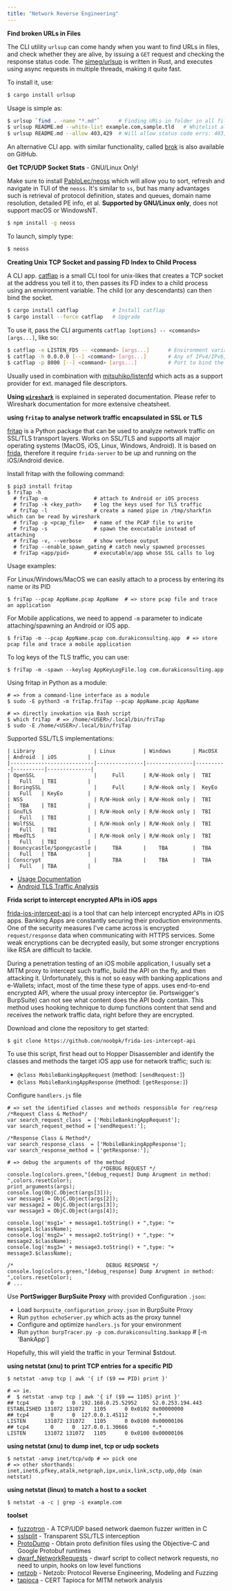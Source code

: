 ```yaml
---
title: "Network Reverse Engineering"
---
```


**Find broken URLs in Files**

The CLI utility `urlsup` can come handy when you want to find URLs in files, and check whether they are alive, by issuing a `GET` request and checking the response status code. The [simeg/urlsup](https://github.com/simeg/urlsup) is written in Rust, and executes using async requests in multiple threads, making it quite fast.

To install it, use:

```sh
$ cargo install urlsup
```

Usage is simple as:

```sh
$ urlsup `find . -name "*.md"`      # Finding URLs in folder in all files ending in (*.md)
$ urlsup README.md --white-list example.com,sample.tld   # Whitelist all links starting with example.com or sample.tld
$ urlsup README.md --allow 403,429  # Will allow status code errs: 403, 429
```

An alternative CLI app. with similar functionality, called [brok](https://github.com/smallhadroncollider/brok) is also available on GitHub.  

**Get TCP/UDP Socket Stats** - GNU/Linux Only!

Make sure to install [PabloLec/neoss](https://github.com/PabloLec/neoss) which will allow you to sort, refresh and navigate in TUI of the `neoss`. It's similar to `ss`, but has many advantages such is retrieval of protocol definition, states and queues, domain name resolution, detailed PE info, et al. **Supported by GNU/Linux only**, does not support macOS or WindowsNT.

```sh
$ npm install -g neoss
```

To launch, simply type:

```sh
$ neoss
```

**Creating Unix TCP Socket and passing FD Index to Child Process**

A CLI app. [catflap](https://github.com/passcod/catflap) is a small CLI tool for unix-likes that creates a TCP socket at the address you tell it to, then passes its FD index to a child process using an environment variable. The child (or any descendants) can then bind the socket.

```sh
$ cargo install catflap           # Install catflap
$ cargo install --force catflap   # Upgrade
```

To use it, pass the CLI arguments `catflap [options] -- <commands> [args...]`, like so:

```sh
$ catflap -e LISTEN_FDS -- <command> [args...]      # Environment variable that will hold the socket file descriptor
$ catflap -h 0.0.0.0 [--] <command> [args...]       # Any of IPv4/IPv6, but not domain names, to bind the socket to 
$ catflap -p 8000 [--] <command> [args...]          # Port to bind the socket to
```

Usually used in combination with [mitsuhiko/listenfd](https://github.com/mitsuhiko/listenfd) which acts as a support provider for ext. managed file descriptors.

**Using [`wireshark`](/wireshark)** is explained in seperated documentation. Please refer to Wireshark documentation for more extensive cheatsheet.

**using `fritap` to analyse network traffic encapsulated in SSL or TLS**

[fritap](https://github.com/fkie-cad/friTap) is a Python package that can be used to analyze network traffic on SSL/TLS transport layers. Works on SSL/TLS and supports all major operating systems (MacOS, iOS, Linux, Windows, Android). It is based on [frida](/frida), therefore it require `frida-server` to be up and running on the iOS/Android device.

Install fritap with the following command:

```
$ pip3 install fritap
$ friTap -h
  # friTap -m               # attach to Android or iOS process
  # friTap -k <key_path>    # log the keys used for TLS traffic
  # friTap -l               # create a named pipe in /tmp/sharkfin which can be read by wireshark
  # friTap -p <pcap_file>   # name of the PCAP file to write
  # friTap -s               # spawn the executable instead of attaching
  # friTap -v, --verbose    # show verbose output
  # friTap --enable_spawn_gating # catch newly spawned processes
  # friTap <app/pid>        # executable/app whose SSL calls to log
```

Usage examples:

For Linux/Windows/MacOS we can easily attach to a process by entering its name or its PID

```
$ friTap --pcap AppName.pcap AppName  # => store pcap file and trace an application
```

For Mobile applications, we need to append `-m` parameter to indicate attaching/spawning an Android or iOS app.

```
$ friTap -m --pcap AppName.pcap com.durakiconsulting.app  # => store pcap file and trace a mobile application
```

To log keys of the TLS traffic, you can use:

```
$ friTap -m -spawn --keylog AppKeyLogFile.log com.durakiconsulting.app
```

Using fritap in Python as a module:

```
# => from a command-line interface as a module
$ sudo -E python3 -m friTap.friTap --pcap AppName.pcap AppName

# => directly invokation via Bash script
$ which friTap  # => /home/<USER>/.local/bin/friTap
$ sudo -E /home/<USER>/.local/bin/friTap
```

Supported SSL/TLS implementations:

```
| Library                   | Linux         | Windows       | MacOSX   | Android  | iOS          |
|---------------------------|---------------|---------------|----------|----------|--------------|
| OpenSSL                   |     Full      | R/W-Hook only |  TBI     |   Full   | TBI          |
| BoringSSL                 |     Full      | R/W-Hook only |  KeyEo   |   Full   | KeyEo        |
| NSS                       | R/W-Hook only | R/W-Hook only |  TBI     |   TBA    | TBI          |
| GnuTLS                    | R/W-Hook only | R/W-Hook only |  TBI     |   Full   | TBI          |
| WolfSSL                   | R/W-Hook only | R/W-Hook only |  TBI     |   Full   | TBI          |
| MbedTLS                   | R/W-Hook only | R/W-Hook only |  TBI     |   Full   | TBI          |
| Bouncycastle/Spongycastle |     TBA       |    TBA        |  TBA     |   Full   | TBA          |
| Conscrypt                 |     TBA       |    TBA        |  TBA     |   Full   | TBA          |
```

* [Usage Documentation](https://github.com/fkie-cad/friTap/blob/main/USAGE.md)
* [Android TLS Traffic Analysis](https://github.com/fkie-cad/friTap/blob/main/EXAMPLE.md)

**Frida script to intercept encrypted APIs in iOS apps**

[frida-ios-intercept-api](https://github.com/noobpk/frida-ios-intercept-api) is a tool that can help intercept encrypted APIs in iOS apps. Banking Apps are constantly securing their production environments. One of the security measures I've came across is encrypted `request/response` data when communicating with HTTPS services. Some weak encryptions can be decrypted easily, but some stronger encryptions like RSA are difficult to tackle.

During a penetration testing of an iOS mobile application, I usually set a MITM proxy to intercept such traffic, build the API on the fly, and then attacking it. Unfortunately, this is not so easy with banking applications and e-Wallets; infact, most of the time these type of apps. uses end-to-end encrypted API, where the usual proxy interceptor (ie. Portswigger's BurpSuite) can not see what content does the API body contain. This method uses hooking technique to dump functions content that send and receives the network traffic data, right before they are encrypted.

Download and clone the repository to get started:

```
$ git clone https://github.com/noobpk/frida-ios-intercept-api
```

To use this script, first head out to Hopper Disassembler and identify the classes and methods the target iOS app use for network traffic; such is:

* `@class MobileBankingAppRequest` (method: `[sendRequest:]`)
* `@class MobileBankingAppResponse` (method: `[getResponse:]`)

Configure `handlers.js` file

```
# => set the identified classes and methods responsible for req/resp
/*Request Class & Method*/
var search_request_class  = ['MobileBankingAppRequest'];
var search_request_method = ['sendRequest:'];

/*Response Class & Method*/
var search_response_class  = ['MobileBankingAppResponse'];
var search_response_method = ['getResponse:'];`

# => debug the arguments of the method
                              /*DEBUG REQUEST */
console.log(colors.green,"[debug_request] Dump Arugment in method: ",colors.resetColor);
print_arguments(args);
console.log(ObjC.Object(args[3]));
var message1 = ObjC.Object(args[2]);
var message2 = ObjC.Object(args[3]);
var message3 = ObjC.Object(args[4]);

console.log('msg1=' + message1.toString() + ",type: "+ message1.$className);
console.log('msg2=' + message2.toString() + ",type: "+ message2.$className);
console.log('msg3=' + message3.toString() + ",type: "+ message3.$className);

/*                              DEBUG RESPONSE */
console.log(colors.green,"[debug_response] Dump Arugment in method: ",colors.resetColor);
# ...
```

Use **PortSwigger BurpSuite Proxy** with provided Configuration `.json`:

* Load `burpsuite_configuration_proxy.json` in BurpSuite Proxy
* Run `python echoServer.py` which acts as the proxy tunnel
* Configure and optimize `handlers.js` for your environment
* Run `python burpTracer.py -p com.durakiconsulting.bankapp` # [-n 'BankApp']

Hopefully, this will yield the traffic in your Terminal $stdout.

**using netstat (xnu) to print TCP entries for a specific PID**

```
$ netstat -anvp tcp | awk '{ if ($9 == PID) print }'

# => ie.
#  $ netstat -anvp tcp | awk '{ if ($9 == 1105) print }'
## tcp4       0      0  192.168.0.25.52952     52.0.253.194.443       ESTABLISHED 131072 131072   1105      0 0x0102 0x00000000
## tcp4       0      0  127.0.0.1.45112        *.*                    LISTEN      131072 131072   1105      0 0x0100 0x00000106
## tcp4       0      0  127.0.0.1.30666        *.*                    LISTEN      131072 131072   1105      0 0x0100 0x00000106
```

**using netstat (xnu) to dump inet, tcp or udp sockets**

```
$ netstat -anvp inet/tcp/udp # => pick one
# => other shorthands: inet,inet6,pfkey,atalk,netgraph,ipx,unix,link,sctp,udp,ddp (man netstat)
```

**using netstat (linux) to match a host to a socket**

```
$ netstat -a -c | grep -i example.com
```

**toolset**

* [fuzzotron](https://github.com/denandz/fuzzotron) - A TCP/UDP based network daemon fuzzer written in C
* [sslsplit](https://github.com/droe/sslsplit) - Transparent SSL/TLS interception
* [ProtoDump](https://github.com/leptos-null/ProtoDump) - Obtain proto definition files using the Objective-C and Google Protobuf runtimes
* [dwarf_NetworkRequests](https://github.com/iGio90/NetworkRequests) - dwarf script to collect network requests, no need to unpin, hooks on low level functions
* [netzob](https://github.com/netzob/netzob) - Netzob: Protocol Reverse Engineering, Modeling and Fuzzing
* [tapioca](https://github.com/CERTCC/tapioca) - CERT Tapioca for MITM network analysis

